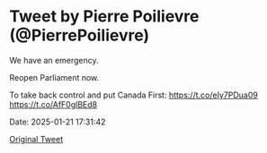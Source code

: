 # Tweet by Pierre Poilievre (@PierrePoilievre)

We have an emergency.

Reopen Parliament now.

To take back control and put Canada First: https://t.co/eIy7PDua09 https://t.co/AfF0glBEd8

Date: 2025-01-21 17:31:42

[Original Tweet](https://x.com/PierrePoilievre/status/1881756571660894637)
